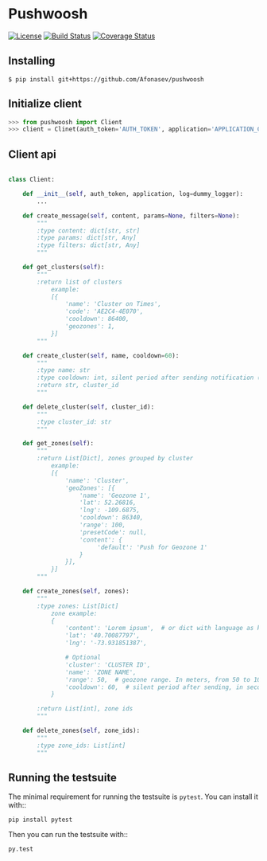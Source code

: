 # Pushwoosh
[![License](https://img.shields.io/badge/license-MIT-blue.svg)](https://github.com/Afonasev/PushWoosh/blob/master/LICENSE)
[![Build Status](https://travis-ci.org/Afonasev/PushWoosh.svg?branch=master)](https://travis-ci.org/Afonasev/pushwoosh)
[![Coverage Status](https://coveralls.io/repos/github/Afonasev/PushWoosh/badge.svg?branch=master)](https://coveralls.io/github/Afonasev/PushWoosh?branch=master)

## Installing
```
$ pip install git+https://github.com/Afonasev/pushwoosh
```

## Initialize client
```python
>>> from pushwoosh import Client
>>> client = Clinet(auth_token='AUTH_TOKEN', application='APPLICATION_CODE')
```

## Client api
```python

class Client:

    def __init__(self, auth_token, application, log=dummy_logger):
        ...

    def create_message(self, content, params=None, filters=None):
        """
        :type content: dict[str, str]
        :type params: dict[str, Any]
        :type filters: dict[str, Any]
        """

    def get_clusters(self):
        """
        :return list of clusters
            example:
            [{
                'name': 'Cluster on Times',
                'code': 'AE2C4-4E070',
                'cooldown': 86400,
                'geozones': 1,
            }]
        """

    def create_cluster(self, name, cooldown=60):
        """
        :type name: str
        :type cooldown: int, silent period after sending notification (seconds)
        :return str, cluster_id
        """

    def delete_cluster(self, cluster_id):
        """
        :type cluster_id: str
        """

    def get_zones(self):
        """
        :return List[Dict], zones grouped by cluster
            example:
            [{
                'name': 'Cluster',
                'geoZones': [{
                    'name': 'Geozone 1',
                    'lat': 52.26816,
                    'lng': -109.6875,
                    'cooldown': 86340,
                    'range': 100,
                    'presetCode': null,
                    'content': {
                         'default': 'Push for Geozone 1'
                    }
                }],
            }]
        """

    def create_zones(self, zones):
        """
        :type zones: List[Dict]
            zone example:
            {
                'content': 'Lorem ipsum',  # or dict with language as key
                'lat': '40.70087797',
                'lng': '-73.931851387',

                # Optional
                'cluster': 'CLUSTER ID',
                'name': 'ZONE NAME',
                'range': 50,  # geozone range. In meters, from 50 to 1000.
                'cooldown': 60,  # silent period after sending, in seconds
            }

        :return List[int], zone ids
        """

    def delete_zones(self, zone_ids):
        """
        :type zone_ids: List[int]
        """
```

## Running the testsuite

The minimal requirement for running the testsuite is ``pytest``.  You can
install it with::

    pip install pytest

Then you can run the testsuite with::

    py.test
